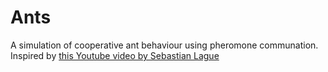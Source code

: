 # Ants

A simulation of cooperative ant behaviour using pheromone communation.
Inspired by [this Youtube video by Sebastian Lague](https://www.youtube.com/watch?v=X-iSQQgOd1A)

### 
